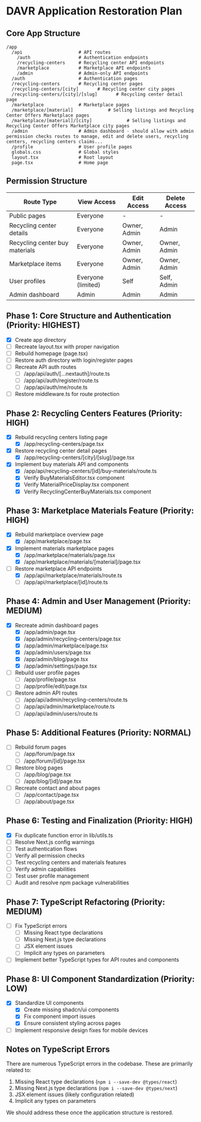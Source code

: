 # DAVR Application Restoration Plan

## Core App Structure

```
/app
  /api                     # API routes
    /auth                  # Authentication endpoints
    /recycling-centers     # Recycling center API endpoints
    /marketplace           # Marketplace API endpoints
    /admin                 # Admin-only API endpoints
  /auth                    # Authentication pages
  /recycling-centers       # Recycling center pages
  /recycling-centers/[city]       # Recycling center city pages
  /recycling-centers/[city]/[slug]       # Recycling center detail page
  /marketplace             # Marketplace pages
  /marketplace/[material]             # Selling listings and Recycling Center Offers Marketplace pages
  /marketplace/[material]/[city]             # Selling listings and Recycling Center Offers Marketplace city pages
  /admin                   # Admin dashboard - should allow with admin permission checks routes to manage, edit and delete users, recycling centers, recycling centers claims...
  /profile                 # User profile pages
  globals.css              # Global styles
  layout.tsx               # Root layout
  page.tsx                 # Home page
```

## Permission Structure

| Route Type                      | View Access       | Edit Access         | Delete Access       |
|---------------------------------|-------------------|---------------------|---------------------|
| Public pages                    | Everyone          | -                   | -                   |
| Recycling center details        | Everyone          | Owner, Admin        | Admin               |
| Recycling center buy materials  | Everyone          | Owner, Admin        | Owner, Admin        |
| Marketplace items               | Everyone          | Owner, Admin        | Owner, Admin        |
| User profiles                   | Everyone (limited) | Self               | Self, Admin         |
| Admin dashboard                 | Admin             | Admin               | Admin               |

## Phase 1: Core Structure and Authentication (Priority: HIGHEST)

- [x] Create app directory
- [ ] Recreate layout.tsx with proper navigation
- [ ] Rebuild homepage (page.tsx)
- [ ] Restore auth directory with login/register pages
- [ ] Recreate API auth routes
  - [ ] /app/api/auth/[...nextauth]/route.ts
  - [ ] /app/api/auth/register/route.ts
  - [ ] /app/api/auth/me/route.ts
- [ ] Restore middleware.ts for route protection

## Phase 2: Recycling Centers Features (Priority: HIGH)

- [x] Rebuild recycling centers listing page
  - [x] /app/recycling-centers/page.tsx
- [x] Restore recycling center detail pages
  - [x] /app/recycling-centers/[city]/[slug]/page.tsx
- [x] Implement buy materials API and components
  - [x] /app/api/recycling-centers/[id]/buy-materials/route.ts
  - [x] Verify BuyMaterialsEditor.tsx component
  - [x] Verify MaterialPriceDisplay.tsx component
  - [x] Verify RecyclingCenterBuyMaterials.tsx component

## Phase 3: Marketplace Materials Feature (Priority: HIGH)

- [x] Rebuild marketplace overview page
  - [x] /app/marketplace/page.tsx
- [x] Implement materials marketplace pages
  - [x] /app/marketplace/materials/page.tsx
  - [x] /app/marketplace/materials/[material]/page.tsx
- [ ] Restore marketplace API endpoints
  - [x] /app/api/marketplace/materials/route.ts
  - [ ] /app/api/marketplace/[id]/route.ts

## Phase 4: Admin and User Management (Priority: MEDIUM)

- [x] Recreate admin dashboard pages
  - [x] /app/admin/page.tsx
  - [x] /app/admin/recycling-centers/page.tsx
  - [x] /app/admin/marketplace/page.tsx
  - [x] /app/admin/users/page.tsx
  - [x] /app/admin/blog/page.tsx
  - [x] /app/admin/settings/page.tsx
- [ ] Rebuild user profile pages
  - [ ] /app/profile/page.tsx
  - [ ] /app/profile/edit/page.tsx
- [ ] Restore admin API routes
  - [ ] /app/api/admin/recycling-centers/route.ts
  - [ ] /app/api/admin/marketplace/route.ts
  - [ ] /app/api/admin/users/route.ts

## Phase 5: Additional Features (Priority: NORMAL)

- [ ] Rebuild forum pages
  - [ ] /app/forum/page.tsx
  - [ ] /app/forum/[id]/page.tsx
- [ ] Restore blog pages
  - [ ] /app/blog/page.tsx
  - [ ] /app/blog/[id]/page.tsx
- [ ] Recreate contact and about pages
  - [ ] /app/contact/page.tsx
  - [ ] /app/about/page.tsx

## Phase 6: Testing and Finalization (Priority: HIGH)

- [x] Fix duplicate function error in lib/utils.ts
- [ ] Resolve Next.js config warnings
- [ ] Test authentication flows
- [ ] Verify all permission checks
- [ ] Test recycling centers and materials features
- [ ] Verify admin capabilities
- [ ] Test user profile management
- [ ] Audit and resolve npm package vulnerabilities

## Phase 7: TypeScript Refactoring (Priority: MEDIUM)

- [ ] Fix TypeScript errors
  - [ ] Missing React type declarations
  - [ ] Missing Next.js type declarations
  - [ ] JSX element issues
  - [ ] Implicit any types on parameters
- [ ] Implement better TypeScript types for API routes and components

## Phase 8: UI Component Standardization (Priority: LOW)

- [x] Standardize UI components
  - [x] Create missing shadcn/ui components
  - [x] Fix component import issues
  - [x] Ensure consistent styling across pages
- [ ] Implement responsive design fixes for mobile devices

## Notes on TypeScript Errors

There are numerous TypeScript errors in the codebase. These are primarily related to:

1. Missing React type declarations (`npm i --save-dev @types/react`)
2. Missing Next.js type declarations (`npm i --save-dev @types/next`)
3. JSX element issues (likely configuration related)
4. Implicit any types on parameters

We should address these once the application structure is restored. 